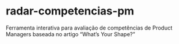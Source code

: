 # radar-competencias-pm
Ferramenta interativa para avaliação de competências de Product Managers baseada no artigo “What’s Your Shape?”

